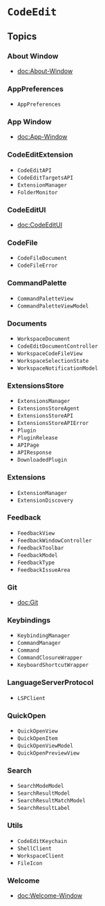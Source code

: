 # ``CodeEdit``

## Topics

### About Window

- <doc:About-Window>

### AppPreferences

- ``AppPreferences``

### App Window

- <doc:App-Window>

### CodeEditExtension

- ``CodeEditAPI``
- ``CodeEditTargetsAPI``
- ``ExtensionManager``
- ``FolderMonitor``

### CodeEditUI

- <doc:CodeEditUI>

### CodeFile

- ``CodeFileDocument``
- ``CodeFileError``

### CommandPalette

- ``CommandPaletteView``
- ``CommandPaletteViewModel``

### Documents

- ``WorkspaceDocument``
- ``CodeEditDocumentController``
- ``WorkspaceCodeFileView``
- ``WorkspaceSelectionState``
- ``WorkspaceNotificationModel``

### ExtensionsStore

- ``ExtensionsManager``
- ``ExtensionsStoreAgent``
- ``ExtensionsStoreAPI``
- ``ExtensionsStoreAPIError``
- ``Plugin``
- ``PluginRelease``
- ``APIPage``
- ``APIResponse``
- ``DownloadedPlugin``

### Extensions

- ``ExtensionManager``
- ``ExtensionDiscovery``

### Feedback

- ``FeedbackView``
- ``FeedbackWindowController``
- ``FeedbackToolbar``
- ``FeedbackModel``
- ``FeedbackType``
- ``FeedbackIssueArea``

### Git

- <doc:Git>

### Keybindings

- ``KeybindingManager``
- ``CommandManager``
- ``Command``
- ``CommandClosureWrapper``
- ``KeyboardShortcutWrapper``

### LanguageServerProtocol

- ``LSPClient``

### QuickOpen

- ``QuickOpenView``
- ``QuickOpenItem``
- ``QuickOpenViewModel``
- ``QuickOpenPreviewView``

### Search

- ``SearchModeModel``
- ``SearchResultModel``
- ``SearchResultMatchModel``
- ``SearchResultLabel``

### Utils

- ``CodeEditKeychain``
- ``ShellClient``
- ``WorkspaceClient``
- ``FileIcon``

### Welcome

- <doc:Welcome-Window>
